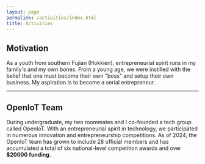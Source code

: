 ```yaml
---
layout: page
permalink: /activities/index.html
title: Activities
---
```


## Motivation

As a youth from southern Fujian (Hokkien), entrepreneurial spirit runs in my family's and my own bones. From a young age, we were instilled with the belief that one must become their own "boss" and setup their own business. My aspiration is to become a serial entrepreneur.<br>

---

## OpenIoT Team

During undergraduate, my two roommates and I co-founded a tech group called OpenIoT. With an entrepreneurial spirit in technology, we participated in numerous innovation and entrepreneurship competitions. As of 2024, the OpenIoT team has grown to include 28 official members and has accumulated a total of six national-level competition awards and over **$20000 funding**.<br>


